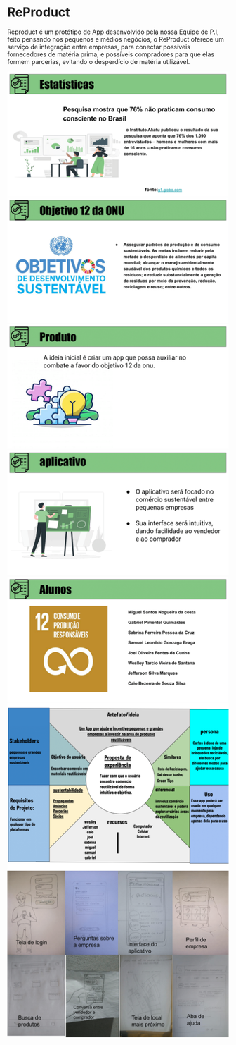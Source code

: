 # ReProduct
Reproduct é um protótipo de App desenvolvido pela nossa Equipe de P.I, feito pensando nos pequenos e médios negócios, o ReProduct oferece um serviço de integração entre empresas, para conectar possíveis fornecedores de matéria prima, e possíveis compradores para que elas formem parcerias, evitando o desperdício de matéria utilizável.


<img src="presentation2.png">


<img src="presentation3.png">


<img src="presentation4.png">


<img src="presentation5.png">

<img src="presentation.png">

<img src="UX-Canvas.png">

<img src="Prototipação-de-telas.png">
